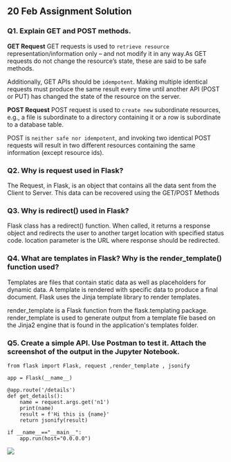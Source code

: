 ## 20 Feb Assignment Solution 

### Q1. Explain GET and POST methods.
**GET Request**
GET requests is used to `retrieve resource` representation/information only – and not modify it in any way.As GET requests do not change the resource’s state, these are said to be safe methods.

Additionally, GET APIs should be `idempotent`. Making multiple identical requests must produce the same result every time until another API (POST or PUT) has changed the state of the resource on the server.

**POST Request**
POST request is used to `create new` subordinate resources, e.g., a file is subordinate to a directory containing it or a row is subordinate to a database table.

POST is `neither safe nor idempotent`, and invoking two identical POST requests will result in two different resources containing the same information (except resource ids).

### Q2. Why is request used in Flask?
The Request, in Flask, is an object that contains all the data sent from the Client to Server. This data can be recovered using the GET/POST Methods

### Q3. Why is redirect() used in Flask?
Flask class has a redirect() function. When called, it returns a response object and redirects the user to another target location with specified status code. location parameter is the URL where response should be redirected.

### Q4. What are templates in Flask? Why is the render_template() function used?
Templates are files that contain static data as well as placeholders for dynamic data. A template is rendered with specific data to produce a final document. Flask uses the Jinja template library to render templates.

render_template is a Flask function from the flask.templating package. render_template is used to generate output from a template file based on the Jinja2 engine that is found in the application's templates folder.

### Q5. Create a simple API. Use Postman to test it. Attach the screenshot of the output in the Jupyter Notebook.

```
from flask import Flask, request ,render_template , jsonify

app = Flask(__name__)

@app.route('/details')
def get_details():
    name = request.args.get('n1')
    print(name)
    result = f'Hi this is {name}'
    return jsonify(result)

if __name__=="__main__":
    app.run(host="0.0.0.0")
```
![](https://ik.imagekit.io/8fh0zzm0gxio/ds-pwskills/as/feb-20-1.png)